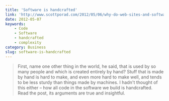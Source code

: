 ```yaml
---
title: 'Software is handcrafted'
link: 'http://www.scottporad.com/2012/05/06/why-do-web-sites-and-software-take-so-long-to-build-and-why-is-it-so-hard/'
date: 2012-05-07
keywords:
    - Code
    - Software
    - handcrafted
    - complexity
category: Business
slug: software-is-handcrafted
---
```


> First, name one other thing in the world, he said, that is used by so many people and which is
> created entirely by hand? Stuff that is made by hand is hard to make, and even more hard to make
> well, and tends to be less sturdy than things made by machines. I hadn't thought of this either –
> how all code in the software we build is handcrafted. Read the post, its arguments are true and
> insightful.
